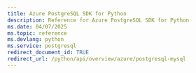 ```yaml
---
title: Azure PostgreSQL SDK for Python
description: Reference for Azure PostgreSQL SDK for Python
ms.date: 04/07/2025
ms.topic: reference
ms.devlang: python
ms.service: postgresql
redirect_document_id: TRUE
redirect_url: /python/api/overview/azure/postgresql-mysql
---
```

